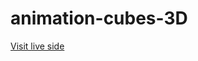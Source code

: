 # animation-cubes-3D

<a href="https://joannakilian.github.io/animation-cubes-3D/"> Visit live side </a>
